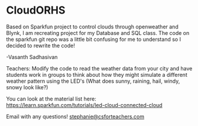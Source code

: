 # CloudORHS

Based on Sparkfun project to control clouds through openweather and Blynk, I am recreating project for my Database and SQL class. The code on the sparkfun git repo was a little bit confusing for me to understand so I decided to rewrite the code!

-Vasanth Sadhasivan

Teachers: Modify the code to read the weather data from your city and have students work in groups to think about how they might simulate a different weather pattern using the LED's (What does sunny, raining, hail, windy, snowy look like?)

You can look at the material list here: https://learn.sparkfun.com/tutorials/led-cloud-connected-cloud

Email with any questions! stephanie@csforteachers.com
